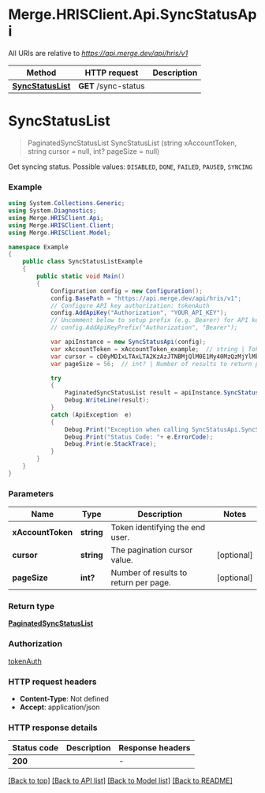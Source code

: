 # Merge.HRISClient.Api.SyncStatusApi

All URIs are relative to *https://api.merge.dev/api/hris/v1*

Method | HTTP request | Description
------------- | ------------- | -------------
[**SyncStatusList**](SyncStatusApi.md#syncstatuslist) | **GET** /sync-status | 


<a name="syncstatuslist"></a>
# **SyncStatusList**
> PaginatedSyncStatusList SyncStatusList (string xAccountToken, string cursor = null, int? pageSize = null)



Get syncing status. Possible values: `DISABLED`, `DONE`, `FAILED`, `PAUSED`, `SYNCING`

### Example
```csharp
using System.Collections.Generic;
using System.Diagnostics;
using Merge.HRISClient.Api;
using Merge.HRISClient.Client;
using Merge.HRISClient.Model;

namespace Example
{
    public class SyncStatusListExample
    {
        public static void Main()
        {
            Configuration config = new Configuration();
            config.BasePath = "https://api.merge.dev/api/hris/v1";
            // Configure API key authorization: tokenAuth
            config.AddApiKey("Authorization", "YOUR_API_KEY");
            // Uncomment below to setup prefix (e.g. Bearer) for API key, if needed
            // config.AddApiKeyPrefix("Authorization", "Bearer");

            var apiInstance = new SyncStatusApi(config);
            var xAccountToken = xAccountToken_example;  // string | Token identifying the end user.
            var cursor = cD0yMDIxLTAxLTA2KzAzJTNBMjQlM0E1My40MzQzMjYlMkIwMCUzQTAw;  // string | The pagination cursor value. (optional) 
            var pageSize = 56;  // int? | Number of results to return per page. (optional) 

            try
            {
                PaginatedSyncStatusList result = apiInstance.SyncStatusList(xAccountToken, cursor, pageSize);
                Debug.WriteLine(result);
            }
            catch (ApiException  e)
            {
                Debug.Print("Exception when calling SyncStatusApi.SyncStatusList: " + e.Message );
                Debug.Print("Status Code: "+ e.ErrorCode);
                Debug.Print(e.StackTrace);
            }
        }
    }
}
```

### Parameters

Name | Type | Description  | Notes
------------- | ------------- | ------------- | -------------
 **xAccountToken** | **string**| Token identifying the end user. | 
 **cursor** | **string**| The pagination cursor value. | [optional] 
 **pageSize** | **int?**| Number of results to return per page. | [optional] 

### Return type

[**PaginatedSyncStatusList**](PaginatedSyncStatusList.md)

### Authorization

[tokenAuth](../README.md#tokenAuth)

### HTTP request headers

 - **Content-Type**: Not defined
 - **Accept**: application/json


### HTTP response details
| Status code | Description | Response headers |
|-------------|-------------|------------------|
| **200** |  |  -  |

[[Back to top]](#) [[Back to API list]](../README.md#documentation-for-api-endpoints) [[Back to Model list]](../README.md#documentation-for-models) [[Back to README]](../README.md)

